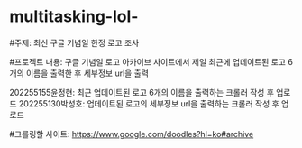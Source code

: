 # multitasking-lol-
#주제: 최신 구글 기념일 한정 로고 조사

#프로젝트 내용: 구글 기념일 로고 아카이브 사이트에서 제일 최근에 업데이트된 로고 6개의 이름을 출력한 후 세부정보 url을 출력

202255155윤정현: 최근 업데이트된 로고 6개의 이름을 출력하는 크롤러 작성 후 업로드
202255130박성호: 업데이트된 로고의 세부정보 url을 출력하는 크롤러 작성 후 업로드

#크롤링할 사이트: https://www.google.com/doodles?hl=ko#archive
